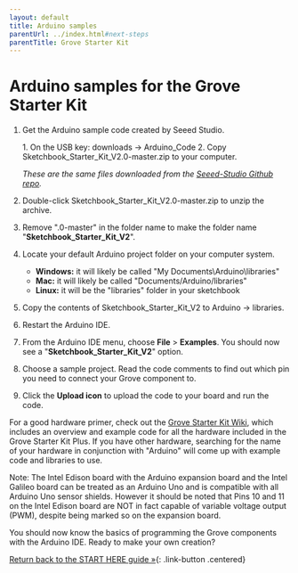 ```yaml
---
layout: default
title: Arduino samples
parentUrl: ../index.html#next-steps
parentTitle: Grove Starter Kit
---
```


# Arduino samples for the Grove Starter Kit

1. Get the Arduino sample code created by Seeed Studio.

    <div class="callout goto" markdown="1">
    1. On the USB key: <span class="icon folder">downloads</span> → <span class="icon folder">Arduino_Code</span>
    2. Copy <span class="icon file">Sketchbook_Starter_Kit_V2.0-master.zip</span> to your computer.

    _These are the same files downloaded from the [Seeed-Studio Github repo](https://github.com/Seeed-Studio/Sketchbook_Starter_Kit_V2.0)._
    </div>

2. Double-click <span class="icon file">Sketchbook_Starter_Kit_V2.0-master.zip</span> to unzip the archive.

3. Remove ".0-master" in the folder name to make the folder name "**Sketchbook_Starter_Kit_V2**".  

4. Locate your default <span class="icon folder">Arduino</span> project folder on your computer system.

    * **Windows:** it will likely be called "My Documents\Arduino\libraries"
    * **Mac:** it will likely be called "Documents/Arduino/libraries"
    * **Linux:** it will be the "libraries" folder in your sketchbook

5. Copy the contents of <span class="icon folder">Sketchbook_Starter_Kit_V2</span> to <span class="icon folder">Arduino</span> → <span class="icon folder">libraries</span>.

6. Restart the Arduino IDE. 

7. From the Arduino IDE menu, choose **File** > **Examples**. You should now see a "**Sketchbook_Starter_Kit_V2**" option. 

8. Choose a sample project. Read the code comments to find out which pin you need to connect your Grove component to.

9. Click the **Upload icon** to upload the code to your board and run the code.

For a good hardware primer, check out the [Grove Starter Kit Wiki](http://www.seeedstudio.com/wiki/Grove_-_Starter_Kit_Plus), which includes an overview and example code for all the hardware included in the Grove Starter Kit Plus. If you have other hardware, searching for the name of your hardware in conjunction with "Arduino" will come up with example code and libraries to use. 

Note: The Intel Edison board with the Arduino expansion board and the Intel Galileo board can be treated as an Arduino Uno and is compatible with all Arduino Uno sensor shields. However it should be noted that Pins 10 and 11 on the Intel Edison board are NOT in fact capable of variable voltage output (PWM), despite being marked so on the expansion board.

<div id="next-steps" class="callout done" markdown="1">
You should now know the basics of programming the Grove components with the Arduino IDE. Ready to make your own creation? 

[Return back to the START HERE guide »](../../../#done-sensors){: .link-button .centered}
</div>